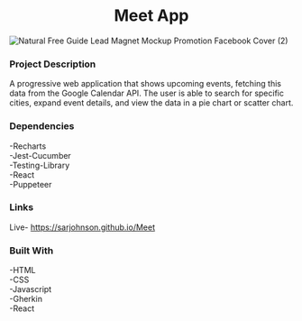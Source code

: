 # <h1 align="center">Meet App</h1>
![Natural Free Guide Lead Magnet Mockup Promotion Facebook Cover (2)](https://github.com/SarJohnson/Meet/assets/133914581/b1daea52-ab37-4461-98c7-caf4d6288377)
### Project Description
A progressive web application that shows upcoming events, fetching this data from the Google Calendar API. The user is able to search for specific cities, expand event details, and view the data in a pie chart or scatter chart.
### Dependencies
-Recharts
</br>
-Jest-Cucumber
</br>
-Testing-Library
</br>
-React
</br>
-Puppeteer
### Links
Live- https://sarjohnson.github.io/Meet
### Built With
-HTML
</br>
-CSS
</br>
-Javascript
</br>
-Gherkin
</br>
-React

